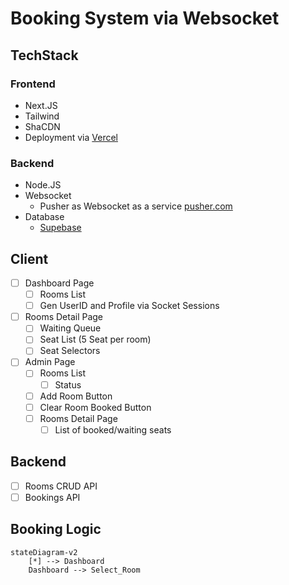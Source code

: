 # Booking System via Websocket

## TechStack

### Frontend
- Next.JS
- Tailwind
- ShaCDN
- Deployment via [Vercel](vercel.com)

### Backend
- Node.JS
- Websocket
  - Pusher as Websocket as a service [pusher.com](pusher.com)
- Database
  - [Supebase](supabase.com)

## Client

- [ ] Dashboard Page
  - [ ] Rooms List
  - [ ] Gen UserID and Profile via Socket Sessions
- [ ] Rooms Detail Page
  - [ ] Waiting Queue
  - [ ] Seat List (5 Seat per room)
  - [ ] Seat Selectors
- [ ] Admin Page
  - [ ] Rooms List
    - [ ] Status
  - [ ] Add Room Button
  - [ ] Clear Room Booked Button
  - [ ] Rooms Detail Page
    - [ ] List of booked/waiting seats

## Backend

- [ ] Rooms CRUD API
- [ ] Bookings API

## Booking Logic

```mermaid
stateDiagram-v2
    [*] --> Dashboard
    Dashboard --> Select_Room

```